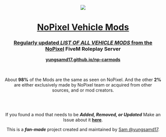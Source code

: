 <p align="center">
  <img src="https://github.com/yungsamd17/yungsamd17.github.io/assets/64147848/368bdcfc-ba03-4dfe-ae78-640844fcc15b">
</p>
<h1> <div align="center"><a href="https://yungsamd17.github.io/np-carmods/">NoPixel Vehicle Mods</div> </h1>
<div align="center">
  <h3>Regularly updated <i>LIST OF ALL VEHICLE MODS</i> from the <a href="https://www.nopixel.net">NoPixel</a> FiveM Roleplay Server</h3>
  <a href="https://yungsamd17.github.io/np-carmods/"><b>yungsamd17.github.io/np-carmods</b></a>
  <br>
  <br>
  <br>
  <p>About <b>98%</b> of the Mods are the same as seen on NoPixel. And the other <b>2%</b> are either exclusively made by NoPixel team or acquired from other sources, and or mod creators.</p>
  <br>
  <br>
  <p>If you found a mod that needs to be <b><i>Added, Removed, or Updated</i></b> Make an Issue about it <a href="https://github.com/yungsamd17/np-carmods/issues/new/choose"><b>here</b></a>.</p>
  <p>This is a <b><i>fan-made</i></b> project created and maintained by <a href="https://yungsamd17.github.io/">Sam @yungsamd17</a>.</p>
</div>
